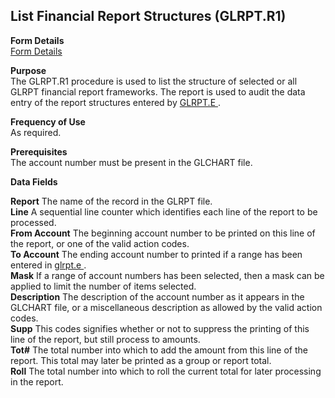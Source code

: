 ##  List Financial Report Structures (GLRPT.R1)

<PageHeader />

**Form Details**  
[ Form Details ](GLRPT-R1-1/README.md)   

**Purpose**  
The GLRPT.R1 procedure is used to list the structure of selected or all GLRPT financial report frameworks. The report is used to audit the data entry of the report structures entered by [ GLRPT.E ](../../../../rover/GL-OVERVIEW/GL-ENTRY/GLRPT-E/README.md) . 

**Frequency of Use**  
As required.

**Prerequisites**  
The account number must be present in the GLCHART file.

**Data Fields**

**Report** The name of the record in the GLRPT file.  
**Line** A sequential line counter which identifies each line of the report to
be processed.  
**From Account** The beginning account number to be printed on this line of
the report, or one of the valid action codes.  
**To Account** The ending account number to printed if a range has been entered in [ glrpt.e ](glrpt-e/README.md) .   
**Mask** If a range of account numbers has been selected, then a mask can be
applied to limit the number of items selected.  
**Description** The description of the account number as it appears in the
GLCHART file, or a miscellaneous description as allowed by the valid action
codes.  
**Supp** This codes signifies whether or not to suppress the printing of this
line of the report, but still process to amounts.  
**Tot#** The total number into which to add the amount from this line of the
report. This total may later be printed as a group or report total.  
**Roll** The total number into which to roll the current total for later
processing in the report.  
  
<badge text= "Version 8.10.57" vertical="middle" />

<PageFooter />